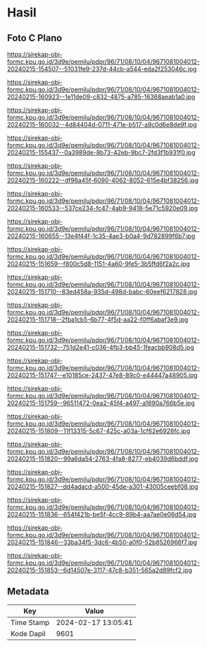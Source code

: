 # Hasil

## Foto C Plano

https://sirekap-obj-formc.kpu.go.id/3d9e/pemilu/pdpr/96/71/08/10/04/9671081004012-20240215-154507--51031fe9-237d-44cb-a544-eda2f253046c.jpg

https://sirekap-obj-formc.kpu.go.id/3d9e/pemilu/pdpr/96/71/08/10/04/9671081004012-20240215-160923--1e11de09-c832-4875-a785-16368aeab1a0.jpg

https://sirekap-obj-formc.kpu.go.id/3d9e/pemilu/pdpr/96/71/08/10/04/9671081004012-20240215-160032--4d84404d-0711-471e-b517-a9c0d6e8de9f.jpg

https://sirekap-obj-formc.kpu.go.id/3d9e/pemilu/pdpr/96/71/08/10/04/9671081004012-20240215-155437--0a3989de-8b73-42eb-9bc7-2fd3f1b931f0.jpg

https://sirekap-obj-formc.kpu.go.id/3d9e/pemilu/pdpr/96/71/08/10/04/9671081004012-20240215-160222--df96a45f-6090-4062-8052-615e4bf38256.jpg

https://sirekap-obj-formc.kpu.go.id/3d9e/pemilu/pdpr/96/71/08/10/04/9671081004012-20240215-160533--537ce234-fc47-4ab9-9418-5e71c5920e09.jpg

https://sirekap-obj-formc.kpu.go.id/3d9e/pemilu/pdpr/96/71/08/10/04/9671081004012-20240215-160655--13e4f44f-1c35-4ae3-b0a4-9d782899f6b7.jpg

https://sirekap-obj-formc.kpu.go.id/3d9e/pemilu/pdpr/96/71/08/10/04/9671081004012-20240215-151659--f800c5d8-1151-4a60-9fe5-3b5ffd6f2a2c.jpg

https://sirekap-obj-formc.kpu.go.id/3d9e/pemilu/pdpr/96/71/08/10/04/9671081004012-20240215-151710--83ed458a-935d-498d-babc-60eef6217828.jpg

https://sirekap-obj-formc.kpu.go.id/3d9e/pemilu/pdpr/96/71/08/10/04/9671081004012-20240215-151718--2fba1cb5-6b77-4f5d-aa22-f0ff6abaf3e9.jpg

https://sirekap-obj-formc.kpu.go.id/3d9e/pemilu/pdpr/96/71/08/10/04/9671081004012-20240215-151732--751d2e41-c036-4fb3-bb45-1feacbb908d5.jpg

https://sirekap-obj-formc.kpu.go.id/3d9e/pemilu/pdpr/96/71/08/10/04/9671081004012-20240215-151747--e10185ce-2437-47e8-89c0-e44447a48905.jpg

https://sirekap-obj-formc.kpu.go.id/3d9e/pemilu/pdpr/96/71/08/10/04/9671081004012-20240215-151759--96511472-0ea2-45f4-a497-a1690a766b5e.jpg

https://sirekap-obj-formc.kpu.go.id/3d9e/pemilu/pdpr/96/71/08/10/04/9671081004012-20240215-151809--11f13315-5c67-425c-a03a-1cf62e6928fc.jpg

https://sirekap-obj-formc.kpu.go.id/3d9e/pemilu/pdpr/96/71/08/10/04/9671081004012-20240215-151820--99a6da54-2763-4fa8-8277-eb4039d6bddf.jpg

https://sirekap-obj-formc.kpu.go.id/3d9e/pemilu/pdpr/96/71/08/10/04/9671081004012-20240215-151827--dd4adacd-a500-45de-a301-43005ceebf08.jpg

https://sirekap-obj-formc.kpu.go.id/3d9e/pemilu/pdpr/96/71/08/10/04/9671081004012-20240215-151836--654f421b-be5f-4cc9-89b4-aa7ae0e06d54.jpg

https://sirekap-obj-formc.kpu.go.id/3d9e/pemilu/pdpr/96/71/08/10/04/9671081004012-20240215-151846--33ba34f5-3dc6-4b50-a0f0-52b8526966f7.jpg

https://sirekap-obj-formc.kpu.go.id/3d9e/pemilu/pdpr/96/71/08/10/04/9671081004012-20240215-151853--6d14507e-3117-47c8-b351-565a2d89fcf2.jpg


## Metadata

| Key        | Value               |
| ---------- | ------------------- |
| Time Stamp | 2024-02-17 13:05:41 |
| Kode Dapil | 9601                |



